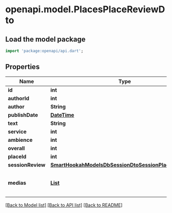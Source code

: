 # openapi.model.PlacesPlaceReviewDto

## Load the model package
```dart
import 'package:openapi/api.dart';
```

## Properties
Name | Type | Description | Notes
------------ | ------------- | ------------- | -------------
**id** | **int** |  | [optional] 
**authorId** | **int** |  | [optional] 
**author** | **String** |  | [optional] 
**publishDate** | [**DateTime**](DateTime.md) |  | [optional] 
**text** | **String** |  | [optional] 
**service** | **int** |  | [optional] 
**ambience** | **int** |  | [optional] 
**overall** | **int** |  | [optional] 
**placeId** | **int** |  | [optional] 
**sessionReview** | [**SmartHookahModelsDbSessionDtoSessionPlaceReviewDto**](SmartHookahModelsDbSessionDtoSessionPlaceReviewDto.md) |  | [optional] 
**medias** | [**List<MediaDto>**](MediaDto.md) |  | [optional] [default to const []]

[[Back to Model list]](../README.md#documentation-for-models) [[Back to API list]](../README.md#documentation-for-api-endpoints) [[Back to README]](../README.md)


